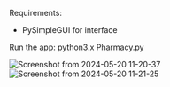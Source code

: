 Requirements:
 - PySimpleGUI for interface

Run the app:
  python3.x Pharmacy.py

![Screenshot from 2024-05-20 11-20-37](https://github.com/FanirintsoaHarijaona/Pharmacy/assets/96614344/06caa4da-b421-4989-84ef-1b577174eaa1)
![Screenshot from 2024-05-20 11-21-25](https://github.com/FanirintsoaHarijaona/Pharmacy/assets/96614344/2c176d06-210e-4ca9-891d-46611767b854)
